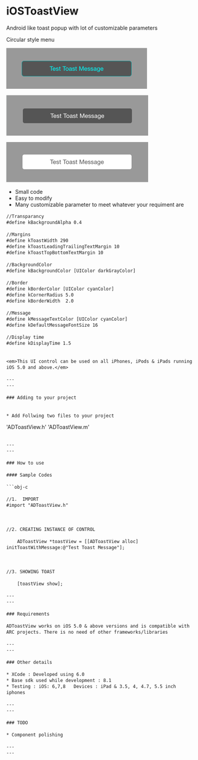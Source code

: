 # iOSToastView
Android like toast popup with lot of customizable parameters


Circular style menu


![      ](\1.png "") 


![      ](\2.png "") 


![      ](\3.png "") 


* Small code 
* Easy to modify 
* Many customizable parameter to meet whatever your requiment are

```obj-c
//Transparancy
#define kBackgroundAlpha 0.4

//Margins
#define kToastWidth 290
#define kToastLeadingTrailingTextMargin 10
#define kToastTopBottomTextMargin 10

//BackgroundColor
#define kBackgroundColor [UIColor darkGrayColor]

//Border
#define kBorderColor [UIColor cyanColor]
#define kCornerRadius 5.0
#define kBorderWidth  2.0

//Message
#define kMessageTextColor [UIColor cyanColor]
#define kDefaultMessageFontSize 16

//Display time
#define kDisplayTime 1.5


<em>This UI control can be used on all iPhones, iPods & iPads running iOS 5.0 and above.</em>

---
---

### Adding to your project


* Add Follwing two files to your project

```
'ADToastView.h'
'ADToastView.m'
```

---
---

### How to use

#### Sample Codes

```obj-c

//1.  IMPORT
#import "ADToastView.h"



//2. CREATING INSTANCE OF CONTROL

    ADToastView *toastView = [[ADToastView alloc] initToastWithMessage:@"Test Toast Message"];



//3. SHOWING TOAST

    [toastView show];

---
---

### Requirements

ADToastView works on iOS 5.0 & above versions and is compatible with ARC projects. There is no need of other frameworks/libraries

---
---

### Other details

* XCode : Developed using 6.0
* Base sdk used while development : 8.1
* Testing : iOS: 6,7,8   Devices : iPad & 3.5, 4, 4.7, 5.5 inch iphones

---
---

### TODO

* Component polishing

---
---
